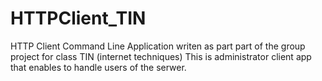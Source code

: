 # HTTPClient_TIN

HTTP Client Command Line Application writen as part part of the group project for class TIN (internet techniques) 
This is administrator client app that enables to handle users of the serwer.
